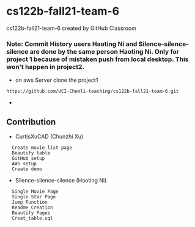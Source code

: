 # cs122b-fall21-team-6
cs122b-fall21-team-6 created by GitHub Classroom
### Note: Commit History users Haoting Ni and Silence-silence-silence are done by the same person Haoting Ni. Only for project 1 because of mistaken push from local desktop. This won't happen in project2.
- on aws Server clone the project1
 ```
 https://github.com/UCI-Chenli-teaching/cs122b-fall21-team-6.git
 ```
- 


## Contribution
- CurtisXuCAD (Chunzhi Xu)
```
  Create movie list page
  Beautify table
  GitHub setup
  AWS setup
  Create demo
```

- Silence-silence-silence (Haoting Ni)
```
  Single Movie Page
  Single Star Page
  Jump Function
  Readme Creation 
  Beautify Pages
  Creat_table.sql
```

